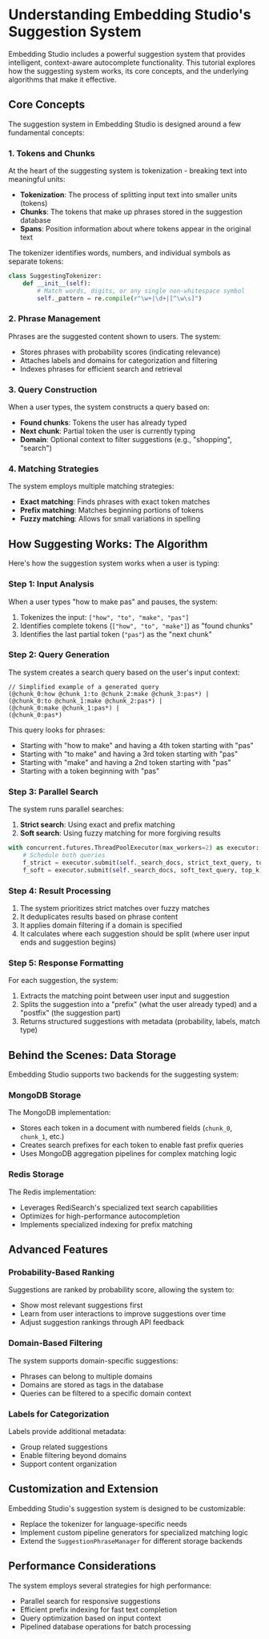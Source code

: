 # Understanding Embedding Studio's Suggestion System

Embedding Studio includes a powerful suggestion system that provides intelligent, context-aware autocomplete functionality. This tutorial explores how the suggesting system works, its core concepts, and the underlying algorithms that make it effective.

## Core Concepts

The suggestion system in Embedding Studio is designed around a few fundamental concepts:

### 1. Tokens and Chunks

At the heart of the suggesting system is tokenization - breaking text into meaningful units:

- **Tokenization**: The process of splitting input text into smaller units (tokens)
- **Chunks**: The tokens that make up phrases stored in the suggestion database
- **Spans**: Position information about where tokens appear in the original text

The tokenizer identifies words, numbers, and individual symbols as separate tokens:

```python
class SuggestingTokenizer:
    def __init__(self):
        # Match words, digits, or any single non-whitespace symbol
        self._pattern = re.compile(r"\w+|\d+|[^\w\s]")
```

### 2. Phrase Management

Phrases are the suggested content shown to users. The system:

- Stores phrases with probability scores (indicating relevance)
- Attaches labels and domains for categorization and filtering
- Indexes phrases for efficient search and retrieval

### 3. Query Construction

When a user types, the system constructs a query based on:

- **Found chunks**: Tokens the user has already typed
- **Next chunk**: Partial token the user is currently typing
- **Domain**: Optional context to filter suggestions (e.g., "shopping", "search")

### 4. Matching Strategies

The system employs multiple matching strategies:

- **Exact matching**: Finds phrases with exact token matches
- **Prefix matching**: Matches beginning portions of tokens
- **Fuzzy matching**: Allows for small variations in spelling

## How Suggesting Works: The Algorithm

Here's how the suggestion system works when a user is typing:

### Step 1: Input Analysis

When a user types "how to make pas" and pauses, the system:

1. Tokenizes the input: `["how", "to", "make", "pas"]`
2. Identifies complete tokens (`["how", "to", "make"]`) as "found chunks"
3. Identifies the last partial token (`"pas"`) as the "next chunk"

### Step 2: Query Generation

The system creates a search query based on the user's input context:

```
// Simplified example of a generated query
(@chunk_0:how @chunk_1:to @chunk_2:make @chunk_3:pas*) | 
(@chunk_0:to @chunk_1:make @chunk_2:pas*) | 
(@chunk_0:make @chunk_1:pas*) | 
(@chunk_0:pas*)
```

This query looks for phrases:
- Starting with "how to make" and having a 4th token starting with "pas"
- Starting with "to make" and having a 3rd token starting with "pas"
- Starting with "make" and having a 2nd token starting with "pas"
- Starting with a token beginning with "pas"

### Step 3: Parallel Search

The system runs parallel searches:

1. **Strict search**: Using exact and prefix matching
2. **Soft search**: Using fuzzy matching for more forgiving results

```python
with concurrent.futures.ThreadPoolExecutor(max_workers=2) as executor:
    # Schedule both queries
    f_strict = executor.submit(self._search_docs, strict_text_query, top_k)
    f_soft = executor.submit(self._search_docs, soft_text_query, top_k)
```

### Step 4: Result Processing

1. The system prioritizes strict matches over fuzzy matches
2. It deduplicates results based on phrase content
3. It applies domain filtering if a domain is specified
4. It calculates where each suggestion should be split (where user input ends and suggestion begins)

### Step 5: Response Formatting

For each suggestion, the system:

1. Extracts the matching point between user input and suggestion
2. Splits the suggestion into a "prefix" (what the user already typed) and a "postfix" (the suggestion part)
3. Returns structured suggestions with metadata (probability, labels, match type)

## Behind the Scenes: Data Storage

Embedding Studio supports two backends for the suggesting system:

### MongoDB Storage

The MongoDB implementation:
- Stores each token in a document with numbered fields (`chunk_0`, `chunk_1`, etc.)
- Creates search prefixes for each token to enable fast prefix queries
- Uses MongoDB aggregation pipelines for complex matching logic

### Redis Storage

The Redis implementation:
- Leverages RediSearch's specialized text search capabilities
- Optimizes for high-performance autocompletion
- Implements specialized indexing for prefix matching

## Advanced Features

### Probability-Based Ranking

Suggestions are ranked by probability score, allowing the system to:
- Show most relevant suggestions first
- Learn from user interactions to improve suggestions over time
- Adjust suggestion rankings through API feedback

### Domain-Based Filtering

The system supports domain-specific suggestions:
- Phrases can belong to multiple domains
- Domains are stored as tags in the database
- Queries can be filtered to a specific domain context

### Labels for Categorization

Labels provide additional metadata:
- Group related suggestions
- Enable filtering beyond domains
- Support content organization

## Customization and Extension

Embedding Studio's suggestion system is designed to be customizable:
- Replace the tokenizer for language-specific needs
- Implement custom pipeline generators for specialized matching logic
- Extend the `SuggestionPhraseManager` for different storage backends

## Performance Considerations

The system employs several strategies for high performance:
- Parallel search for responsive suggestions
- Efficient prefix indexing for fast text completion
- Query optimization based on input context
- Pipelined database operations for batch processing
